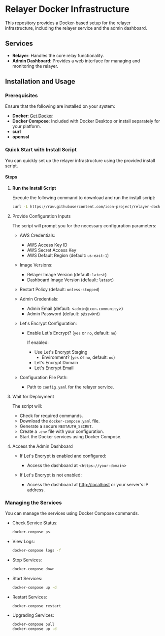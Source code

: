 # Relayer Docker Infrastructure

This repository provides a Docker-based setup for the relayer infrastructure, including the relayer service and the admin dashboard.

## Services

- **Relayer**: Handles the core relay functionality.
- **Admin Dashboard**: Provides a web interface for managing and monitoring the relayer.

## Installation and Usage

### Prerequisites

Ensure that the following are installed on your system:

- **Docker**: [Get Docker](https://docs.docker.com/engine/install/)
- **Docker Compose**: Included with Docker Desktop or install separately for your platform.
- **curl**
- **openssl**

### Quick Start with Install Script

You can quickly set up the relayer infrastructure using the provided install script.

#### Steps

1. **Run the Install Script**

   Execute the following command to download and run the install script:

   ```bash
   curl -L https://raw.githubusercontent.com/icon-project/relayer-docker/main/install.sh -o /tmp/install.sh && bash /tmp/install.sh
   ```

2. Provide Configuration Inputs

    The script will prompt you for the necessary configuration parameters:

    - AWS Credentials:
      - AWS Access Key ID
      - AWS Secret Access Key
      - AWS Default Region (default: `us-east-1`)

    - Image Versions:
      - Relayer Image Version (default: `latest`)
      - Dashboard Image Version (default: `latest`)

    - Restart Policy (default: `unless-stopped`)

    - Admin Credentials:

      - Admin Email (default: <`admin@icon.community`>)
      - Admin Password (default: `p@ssw0rd`)

    - Let's Encrypt Configuration:
      - Enable Let's Encrypt? (`yes` or `no`, default: `no`)

        If enabled:
        - Use Let's Encrypt Staging
          - Environment? (`yes` or `no`, default: `no`)
        - Let's Encrypt Domain
        - Let's Encrypt Email

    - Configuration File Path:
      - Path to `config.yaml` for the relayer service.

3. Wait for Deployment

    The script will:

    - Check for required commands.
    - Download the `docker-compose.yaml` file.
    - Generate a secure `NEXTAUTH_SECRET`.
    - Create a `.env` file with your configuration.
    - Start the Docker services using Docker Compose.

4. Access the Admin Dashboard

    - If Let's Encrypt is enabled and configured:

      - Access the dashboard at <`https://your-domain`>

    - If Let's Encrypt is not enabled:
      - Access the dashboard at <http://localhost> or your server's IP address.

### Managing the Services

You can manage the services using Docker Compose commands.

- Check Service Status:

  ```bash
  docker-compose ps
  ```

- View Logs:

  ```bash
  docker-compose logs -f
  ```

- Stop Services:

  ```bash
  docker-compose down
  ```

- Start Services:

  ```bash
  docker-compose up -d
  ```

- Restart Services:

  ```bash
  docker-compose restart
  ```

- Upgrading Services:

  ```bash
  docker-compose pull
  docker-compose up -d
  ```
